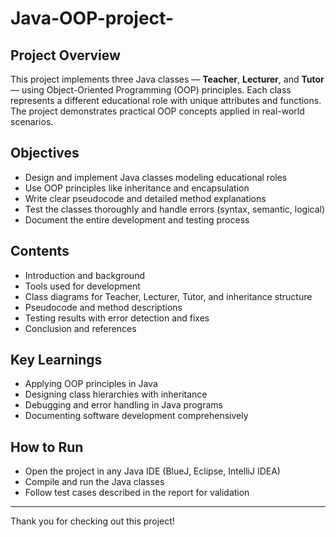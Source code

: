 # Java-OOP-project-

## Project Overview  
This project implements three Java classes — **Teacher**, **Lecturer**, and **Tutor** — using Object-Oriented Programming (OOP) principles. Each class represents a different educational role with unique attributes and functions. The project demonstrates practical OOP concepts applied in real-world scenarios.

## Objectives  
- Design and implement Java classes modeling educational roles  
- Use OOP principles like inheritance and encapsulation  
- Write clear pseudocode and detailed method explanations  
- Test the classes thoroughly and handle errors (syntax, semantic, logical)  
- Document the entire development and testing process  

## Contents  
- Introduction and background  
- Tools used for development  
- Class diagrams for Teacher, Lecturer, Tutor, and inheritance structure  
- Pseudocode and method descriptions  
- Testing results with error detection and fixes  
- Conclusion and references  

## Key Learnings  
- Applying OOP principles in Java  
- Designing class hierarchies with inheritance  
- Debugging and error handling in Java programs  
- Documenting software development comprehensively  

## How to Run  
- Open the project in any Java IDE (BlueJ, Eclipse, IntelliJ IDEA)  
- Compile and run the Java classes  
- Follow test cases described in the report for validation  

---

Thank you for checking out this project!  
